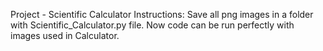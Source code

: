 Project - Scientific Calculator 
Instructions:
Save all png images in a folder with Scientific_Calculator.py file.
Now code can be run perfectly with images used in Calculator.
